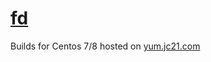 # [fd](https://github.com/sharkdp/fd)

Builds for Centos 7/8 hosted on [yum.jc21.com](https://yum.jc21.com)

